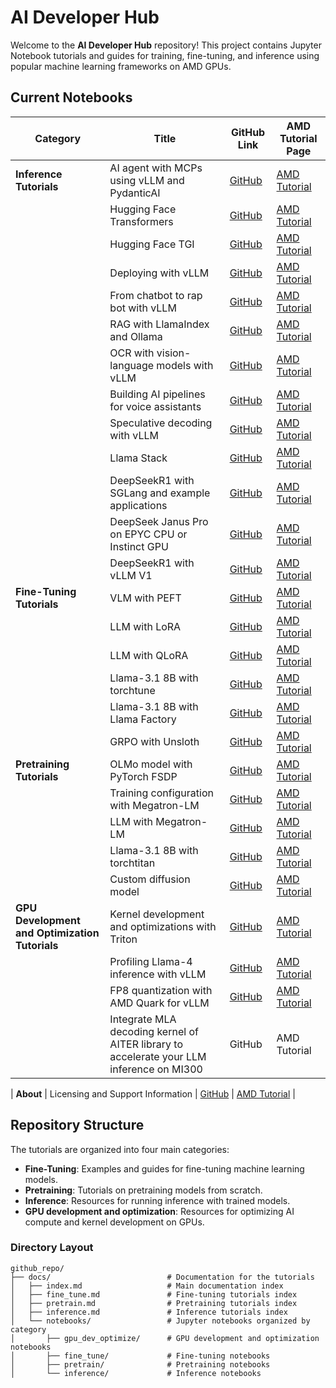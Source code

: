 # AI Developer Hub

Welcome to the **AI Developer Hub** repository! This project contains Jupyter Notebook tutorials and guides for training, fine-tuning, and inference using popular machine learning frameworks on AMD GPUs.

## Current Notebooks

| Category                 | Title                                             | GitHub Link                                                                                                      | AMD Tutorial Page                                                                                                                       |
|--------------------------|---------------------------------------------------|------------------------------------------------------------------------------------------------------------------|----------------------------------------------------------------------------------------------------------------------------------------|
| **Inference Tutorials**  | AI agent with MCPs using vLLM and PydanticAI            | [GitHub](https://github.com/ROCm/gpuaidev/blob/main/docs/notebooks/inference/build_airbnb_agent_mcp.ipynb) | [AMD Tutorial](https://rocm.docs.amd.com/projects/ai-developer-hub/en/latest/notebooks/inference/build_airbnb_agent_mcp.html) |
|                          | Hugging Face Transformers                         | [GitHub](https://github.com/ROCm/gpuaidev/blob/main/docs/notebooks/inference/1_inference_ver3_HF_transformers.ipynb) | [AMD Tutorial](https://rocm.docs.amd.com/projects/ai-developer-hub/en/latest/notebooks/inference/1_inference_ver3_HF_transformers.html) |
|                          | Hugging Face TGI                                  | [GitHub](https://github.com/ROCm/gpuaidev/blob/main/docs/notebooks/inference/2_inference_ver3_HF_TGI.ipynb)          | [AMD Tutorial](https://rocm.docs.amd.com/projects/ai-developer-hub/en/latest/notebooks/inference/2_inference_ver3_HF_TGI.html)          |
|                          | Deploying with vLLM                               | [GitHub](https://github.com/ROCm/gpuaidev/blob/main/docs/notebooks/inference/3_inference_ver3_HF_vllm.ipynb)         | [AMD Tutorial](https://rocm.docs.amd.com/projects/ai-developer-hub/en/latest/notebooks/inference/3_inference_ver3_HF_vllm.html)         |
|                          | From chatbot to rap bot with vLLM                | [GitHub](https://github.com/ROCm/gpuaidev/blob/main/docs/notebooks/inference/rapbot_vllm.ipynb)                      | [AMD Tutorial](https://rocm.docs.amd.com/projects/ai-developer-hub/en/latest/notebooks/inference/rapbot_vllm.html)                      |
|                          | RAG with LlamaIndex and Ollama                   | [GitHub](https://github.com/ROCm/gpuaidev/blob/main/docs/notebooks/inference/rag_ollama_llamaindex.ipynb)            | [AMD Tutorial](https://rocm.docs.amd.com/projects/ai-developer-hub/en/latest/notebooks/inference/rag_ollama_llamaindex.html)            |
|                          | OCR with vision-language models with vLLM        | [GitHub](https://github.com/ROCm/gpuaidev/blob/main/docs/notebooks/inference/ocr_vllm.ipynb)                         | [AMD Tutorial](https://rocm.docs.amd.com/projects/ai-developer-hub/en/latest/notebooks/inference/ocr_vllm.html)                         |
|                          | Building AI pipelines for voice assistants       | [GitHub](https://github.com/ROCm/gpuaidev/blob/main/docs/notebooks/inference/voice_pipeline_rag_ollama.ipynb)         | [AMD Tutorial](https://rocm.docs.amd.com/projects/ai-developer-hub/en/latest/notebooks/inference/voice_pipeline_rag_ollama.html)         |
|                          | Speculative decoding with vLLM                   | [GitHub](https://github.com/ROCm/gpuaidev/blob/main/docs/notebooks/inference/speculative_decoding_deep_dive.ipynb)    | [AMD Tutorial](https://rocm.docs.amd.com/projects/ai-developer-hub/en/latest/notebooks/inference/speculative_decoding_deep_dive.html)         |
|                          | Llama Stack                                      | [GitHub](https://github.com/ROCm/gpuaidev/blob/main/docs/notebooks/inference/llama-stack-rocm.ipynb)                  | [AMD Tutorial](https://rocm.docs.amd.com/projects/ai-developer-hub/en/latest/notebooks/inference/llama-stack-rocm.html)         |
|                          | DeepSeekR1 with SGLang and example applications  | [GitHub](https://github.com/ROCm/gpuaidev/blob/main/docs/notebooks/inference/deepseekr1_sglang.ipynb)                  | [AMD Tutorial](https://rocm.docs.amd.com/projects/ai-developer-hub/en/latest/notebooks/inference/deepseekr1_sglang.html)         |
|                          | DeepSeek Janus Pro on EPYC CPU or Instinct GPU  | [GitHub](https://github.com/ROCm/gpuaidev/blob/main/docs/notebooks/inference/deepseek_janus_cpu_gpu.ipynb)                  | [AMD Tutorial](https://rocm.docs.amd.com/projects/ai-developer-hub/en/latest/notebooks/inference/deepseek_janus_cpu_gpu.html)         |
|                          | DeepSeekR1 with vLLM V1 | [GitHub](https://github.com/ROCm/gpuaidev/blob/main/docs/notebooks/inference/vllm_v1_DSR1.ipynb)                  | [AMD Tutorial](https://rocm.docs.amd.com/projects/ai-developer-hub/en/latest/notebooks/inference/vllm_v1_DSR1.html)         |
| **Fine-Tuning Tutorials**| VLM with PEFT                                     | [GitHub](https://github.com/ROCm/gpuaidev/blob/main/docs/notebooks/fine_tune/fine_tuning_lora_qwen2vl.ipynb)          | [AMD Tutorial](https://rocm.docs.amd.com/projects/ai-developer-hub/en/latest/notebooks/fine_tune/fine_tuning_lora_qwen2vl.html)          |
|                          | LLM with LoRA                                     | [GitHub](https://github.com/ROCm/gpuaidev/blob/main/docs/notebooks/fine_tune/LoRA_Llama-3.2.ipynb)                    | [AMD Tutorial](https://rocm.docs.amd.com/projects/ai-developer-hub/en/latest/notebooks/fine_tune/LoRA_Llama-3.2.html)                    |
|                          | LLM with QLoRA                                    | [GitHub](https://github.com/ROCm/gpuaidev/blob/main/docs/notebooks/fine_tune/QLoRA_Llama-3.1.ipynb)                   | [AMD Tutorial](https://rocm.docs.amd.com/projects/ai-developer-hub/en/latest/notebooks/fine_tune/QLoRA_Llama-3.1.html)                   |
|                          | Llama-3.1 8B with torchtune                       | [GitHub](https://github.com/ROCm/gpuaidev/blob/main/docs/notebooks/fine_tune/torchtune_llama3.ipynb)                  | [AMD Tutorial](https://rocm.docs.amd.com/projects/ai-developer-hub/en/latest/notebooks/fine_tune/torchtune_llama3.html)                  |
|                          | Llama-3.1 8B with Llama Factory                     | [GitHub](https://github.com/ROCm/gpuaidev/blob/main/docs/notebooks/fine_tune/llama_factory_llama3.ipynb)             | [AMD Tutorial](https://rocm.docs.amd.com/projects/ai-developer-hub/en/latest/notebooks/fine_tune/llama_factory_llama3.html) 
|                          | GRPO with Unsloth                    | [GitHub](https://github.com/ROCm/gpuaidev/blob/main/docs/notebooks/fine_tune/unsloth_Llama3_1_8B_GRPO.ipynb)             | [AMD Tutorial](https://rocm.docs.amd.com/projects/ai-developer-hub/en/latest/notebooks/fine_tune/unsloth_Llama3_1_8B_GRPO.html)       
| **Pretraining Tutorials**| OLMo model with PyTorch FSDP                     | [GitHub](https://github.com/ROCm/gpuaidev/blob/main/docs/notebooks/pretrain/torch_fsdp.ipynb)                          | [AMD Tutorial](https://rocm.docs.amd.com/projects/ai-developer-hub/en/latest/notebooks/pretrain/torch_fsdp.html)                          |
|                          | Training configuration with Megatron-LM          | [GitHub](https://github.com/ROCm/gpuaidev/blob/main/docs/notebooks/pretrain/setup_tutorial.ipynb)                      | [AMD Tutorial](https://rocm.docs.amd.com/projects/ai-developer-hub/en/latest/notebooks/pretrain/setup_tutorial.html)                      |
|                          | LLM with Megatron-LM                             | [GitHub](https://github.com/ROCm/gpuaidev/blob/main/docs/notebooks/pretrain/train_llama_mock_data.ipynb)               | [AMD Tutorial](https://rocm.docs.amd.com/projects/ai-developer-hub/en/latest/notebooks/pretrain/train_llama_mock_data.html)               |
|                          | Llama-3.1 8B with torchtitan                     | [GitHub](https://github.com/ROCm/gpuaidev/blob/main/docs/notebooks/pretrain/torchtitan_llama3.ipynb)                   | [AMD Tutorial](https://rocm.docs.amd.com/projects/ai-developer-hub/en/latest/notebooks/pretrain/torchtitan_llama3.html)                   |
|                          | Custom diffusion model                 | [GitHub](https://github.com/ROCm/gpuaidev/blob/main/docs/notebooks/pretrain/ddim_pretrain.ipynb)                   | [AMD Tutorial](https://rocm.docs.amd.com/projects/ai-developer-hub/en/latest/notebooks/pretrain/ddim_pretrain.html)                   |
| **GPU Development and Optimization Tutorials**| Kernel development and optimizations with Triton                                     | [GitHub](https://github.com/ROCm/gpuaidev/blob/main/docs/notebooks/gpu_dev_optimize/triton_kernel_dev.ipynb)          | [AMD Tutorial](https://rocm.docs.amd.com/projects/ai-developer-hub/en/latest/notebooks/gpu_dev_optimize/triton_kernel_dev.html)          |
|                          | Profiling Llama-4 inference with vLLM            | [GitHub](https://github.com/ROCm/gpuaidev/blob/main/docs/notebooks/gpu_dev_optimize/llama4_profiling_vllm.ipynb)                   | [AMD Tutorial](https://rocm.docs.amd.com/projects/ai-developer-hub/en/latest/notebooks/gpu_dev_optimize/llama4_profiling_vllm.html)                   |
|                          | FP8 quantization with AMD Quark for vLLM    | [GitHub](https://github.com/ROCm/gpuaidev/blob/main/docs/notebooks/gpu_dev_optimize/fp8_quantization_quark_vllm.ipynb)                   | [AMD Tutorial](https://rocm.docs.amd.com/projects/ai-developer-hub/en/latest/notebooks/gpu_dev_optimize/fp8_quantization_quark_vllm.html)                   |
|                          | Integrate MLA decoding kernel of AITER library to accelerate your LLM inference on MI300    | GitHub                   | AMD Tutorial

| **About**                | Licensing and Support Information                | [GitHub](https://github.com/ROCm/gpuaidev/blob/main/docs/notebooks/licensing.md)                                       | [AMD Tutorial](https://rocm.docs.amd.com/projects/ai-developer-hub/en/latest/notebooks/licensing.html)                                    |



## Repository Structure

The tutorials are organized into four main categories:

- **Fine-Tuning**: Examples and guides for fine-tuning machine learning models.
- **Pretraining**: Tutorials on pretraining models from scratch.
- **Inference**: Resources for running inference with trained models.
- **GPU development and optimization**: Resources for optimizing AI compute and kernel development on GPUs.


### Directory Layout

```
github_repo/
├── docs/                          # Documentation for the tutorials
│   ├── index.md                   # Main documentation index
│   ├── fine_tune.md               # Fine-tuning tutorials index
│   ├── pretrain.md                # Pretraining tutorials index
│   ├── inference.md               # Inference tutorials index
│   └── notebooks/                 # Jupyter notebooks organized by category
│       ├── gpu_dev_optimize/      # GPU development and optimization notebooks
│       ├── fine_tune/             # Fine-tuning notebooks
│       ├── pretrain/              # Pretraining notebooks
│       └── inference/             # Inference notebooks
```
